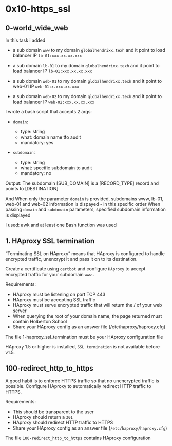 # 0x10-https_ssl

## 0-world_wide_web

In this task i added 
- a sub domain ```www``` to my domain ```globalhendrixx.texh```
and it point to load balancer IP ```lb-01:xxx.xx.xx.xxx```

- a sub domain ```lb-01``` to my domain ```globalhendrixx.texh```
and it point to load balancer IP ```lb-01:xxx.xx.xx.xxx```

- a sub domain ```web-01``` to my domain ```globalhendrixx.texh```
and it point to web-01 IP ```web-01:x.xxx.xx.xxx```

- a sub domain ```web-02``` to my domain ```globalhendrixx.texh```
and it point to load balancer IP ```web-02:xxx.xx.xx.xxx```

I wrote a bash script that accepts 2 args:
 - ```domain```:
     - type: string
     - what: domain name tto audit
     - mandatory: yes
 - ```subdomain```:
     
     - type: string
     - what: specific subdomain to audit
     - mandatory: no

Output: The subdomain [SUB_DOMAIN] is a [RECORD_TYPE] record and points to [DESTINATION]

And When only the parameter ```domain``` is provided, subdomains www, lb-01, web-01 and web-02 information is dispayed - in this specific order
When passing ```domain``` and ```subdomain``` parameters, specified subdomain information is displayed

I used: awk and at least one Bash function was used

## 1. HAproxy SSL termination 

“Terminating SSL on HAproxy” means that HAproxy is configured to handle encrypted traffic, unencrypt it and pass it on to its destination.

Create a certificate using ```certbot``` and configure ```HAproxy``` to accept encrypted traffic for your subdomain ```www```..

Requirements:

   - HAproxy must be listening on port TCP 443
   - HAproxy must be accepting SSL traffic
   - HAproxy must serve encrypted traffic that will return the / of your web server
   - When querying the root of your domain name, the page returned must contain Holberton School
   - Share your HAproxy config as an answer file (/etc/haproxy/haproxy.cfg)

The file 1-haproxy_ssl_termination must be your HAproxy configuration file

HAproxy 1.5 or higher is installed, ```SSL termination``` is not available before v1.5.

## 100-redirect_http_to_https

A good habit is to enforce HTTPS traffic so that no unencrypted traffic is possible. Configure HAproxy to automatically redirect HTTP traffic to HTTPS.

Requirements:

  -  This should be transparent to the user
  -  HAproxy should return a ```301```
  -  HAproxy should redirect HTTP traffic to HTTPS
  -  Share your HAproxy config as an answer file (```/etc/haproxy/haproxy.cfg```)

The file ```100-redirect_http_to_https``` contains HAproxy configuration
